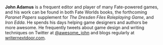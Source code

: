 **John Adamus** is a frequent editor and player of many Fate-powered games, and his work can be found in both Fate Worlds books, the forthcoming _Paranet Papers_ supplement for _The Dresden Files Roleplaying Game_, and _Iron Edda_. He spends his days helping game designers and authors be more awesome. He frequently tweets about game design and writing techniques on Twitter at [@awesome_john](https://twitter.com/awesome_john.html) and blogs regularly at [writernextdoor.com](http://writernextdoor.com/).

